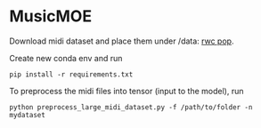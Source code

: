 # MusicMOE

Download midi dataset and place them under /data: [rwc pop](https://drive.google.com/file/d/1xeWFc_cfOReBoKbjeR1D0fUvO4mbzaae/view?usp=sharing).

Create new conda env and run

```pip install -r requirements.txt```

To preprocess the midi files into tensor (input to the model), run

```python preprocess_large_midi_dataset.py -f /path/to/folder -n mydataset```